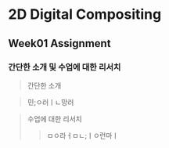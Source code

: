 # 2D Digital Compositing
## Week01 Assignment
### 간단한 소개 및 수업에 대한 리서치
> 간단한 소개

>  민;ㅇ러ㅣㄴ망러

> 수업에 대한 리서치
> > ㅁㅇ라ㅓㅁㄴ;ㅣㅇ런마ㅣ
